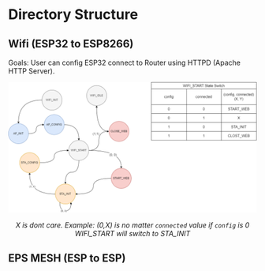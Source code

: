 # Directory Structure

## Wifi (ESP32 to ESP8266)
Goals: User can config ESP32 connect to Router using HTTPD (Apache HTTP Server).

![fsm_wifi](../docs/fsm_wifi.png)*<center>X is dont care. Example: (0,X) is no matter `connected` value if `config` is 0 WIFI_START will switch to STA_INIT</center>*

## EPS MESH (ESP to ESP)

